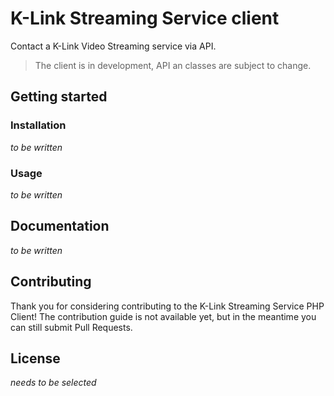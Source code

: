 # K-Link Streaming Service client

Contact a K-Link Video Streaming service via API.

> The client is in development, API an classes are subject to change.

## Getting started

### Installation

_to be written_

### Usage

_to be written_


## Documentation

_to be written_


## Contributing

Thank you for considering contributing to the K-Link Streaming Service PHP Client! The contribution guide is not available yet, but in the meantime you can still submit Pull Requests.

## License

_needs to be selected_

